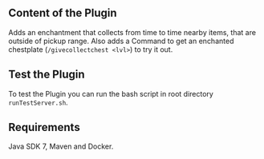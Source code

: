 ## Content of the Plugin

Adds an enchantment that collects from time to time nearby items, that are outside of pickup range.
Also adds a Command to get an enchanted chestplate (`/givecollectchest <lvl>`) to try it out.

## Test the Plugin

To test the Plugin you can run the bash script in root directory `runTestServer.sh`. 

## Requirements

Java SDK 7, Maven and Docker.
